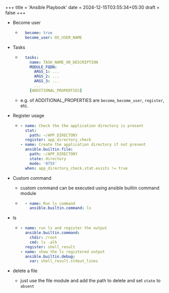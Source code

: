 +++
title = 'Ansible Playbook'
date = 2024-12-15T03:55:34+05:30
draft = false
+++

- Become user
  - ```yaml
      become: true
      become_user: OS_USER_NAME
    ```

- Tasks
  - ```yaml
      tasks:
        name: TASK_NAME_OR_DESCRIPTION
        MODULE_FQDN:
          ARGS_1: ...
          ARGS_2: ...
          ARGS_3: ...
          ...
        [ADDITIONAL_PROPERTIES]
    ```
  - e.g. of ADDITIONAL_PROPERTIES are `become`, `become_user`, `register`, etc.

- Register usage
  - ```yaml
    - name: Check the the application directory is present
      stat:
        path: ~/APP_DIRECTORY
      register: app_directory_check
    - name: Create the application directory if not present
      ansible.builtin.file:
        path: ~/APP_DIRECTORY
        state: directory
        mode: '0755'
      when: app_directory_check.stat.exists != true
    ```

- Custom command
  - custom command can be executed using ansible builtin command module
  - ```yaml
      - name: Run ls command
        ansible.builtin.command: ls
    ```
- ls
  - ```yaml
    - name: run ls and register the output
      ansible.builtin.command: 
        chdir: /root
        cmd: ls -alh
      register: shell_result
    - name: show the ls registered output
      ansible.builtin.debug:
        var: shell_result.stdout_lines
    ```
- delete a file
  - just use the file module and add the path to delete and set `state` to `absent`